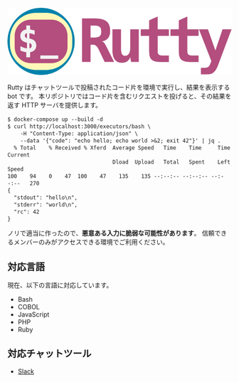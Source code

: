 ![Rutty](./artwork/logo.png)

Rutty はチャットツールで投稿されたコード片を環境で実行し、結果を表示する bot です。
本リポジトリではコード片を含むリクエストを投げると、その結果を返す HTTP サーバを提供します。

```
$ docker-compose up --build -d
$ curl http://localhost:3000/executors/bash \
    -H "Content-Type: application/json" \
    --data '{"code": "echo hello; echo world >&2; exit 42"}' | jq .
  % Total    % Received % Xferd  Average Speed   Time    Time     Time  Current
                                 Dload  Upload   Total   Spent    Left  Speed
100    94    0    47  100    47    135    135 --:--:-- --:--:-- --:--:--   270
{
  "stdout": "hello\n",
  "stderr": "world\n",
  "rc": 42
}
```

ノリで適当に作ったので、**悪意ある入力に脆弱な可能性があります**。
信頼できるメンバーのみがアクセスできる環境でご利用ください。

## 対応言語

現在、以下の言語に対応しています。

- Bash
- COBOL
- JavaScript
- PHP
- Ruby

## 対応チャットツール

- [Slack](/k1hiiragi/rutty-slack)
